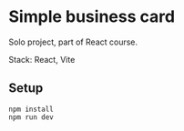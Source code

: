 # Simple business card  

Solo project, part of React course.   

Stack: React, Vite  
 
## Setup   
 ```npm install```  
 ```npm run dev```
